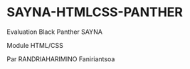 # SAYNA-HTMLCSS-PANTHER
Evaluation Black Panther SAYNA

Module HTML/CSS

Par RANDRIAHARIMINO Faniriantsoa
